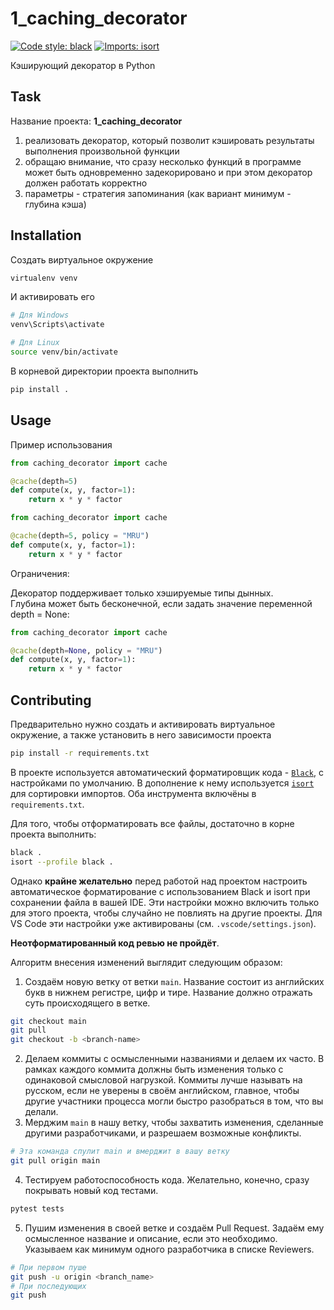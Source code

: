 # 1_caching_decorator

[![Code style: black](https://img.shields.io/badge/code%20style-black-000000.svg)](https://github.com/psf/black)
[![Imports: isort](https://img.shields.io/badge/%20imports-isort-%231674b1?style=flat&labelColor=ef8336)](https://pycqa.github.io/isort/)


Кэширующий декоратор в Python

## Task
Название проекта: **1_caching_decorator**

1. реализовать декоратор, который позволит кэшировать результаты выполнения произвольной функции
2. обращаю внимание, что сразу несколько функций в программе может быть одновременно задекорировано и при этом декоратор должен работать корректно
3. параметры - стратегия запоминания (как вариант минимум - глубина кэша)

## Installation

Создать виртуальное окружение

```bash
virtualenv venv
```

И активировать его
```powershell
# Для Windows
venv\Scripts\activate
```

```bash
# Для Linux
source venv/bin/activate
```

В корневой директории проекта выполнить

```bash
pip install .
```

## Usage

Пример использования

```python
from caching_decorator import cache

@cache(depth=5)
def compute(x, y, factor=1):
    return x * y * factor
```

```python
from caching_decorator import cache

@cache(depth=5, policy = "MRU")
def compute(x, y, factor=1):
    return x * y * factor
```

Ограничения:


Декоратор поддерживает только хэшируемые типы дынных.  
Глубина может быть бесконечной, если задать значение переменной depth = None:
```python
from caching_decorator import cache

@cache(depth=None, policy = "MRU")
def compute(x, y, factor=1):
    return x * y * factor
```


## Contributing

Предварительно нужно создать и активировать виртуальное окружение, а также установить в него зависимости проекта

```bash
pip install -r requirements.txt
```

В проекте используется автоматический форматировщик кода - [`Black`](https://github.com/psf/black), с настройками по умолчанию. В дополнение к нему используется [`isort`](https://github.com/PyCQA/isort) для сортировки импортов. Оба инструмента включёны в `requirements.txt`. 

Для того, чтобы отформатировать все файлы, достаточно в корне проекта выполнить:
```sh
black .
isort --profile black .
```

Однако **крайне желательно** перед работой над проектом настроить автоматическое форматирование с использованием Black и isort при сохранении файла в вашей IDE. Эти настройки можно включить только для этого проекта, чтобы случайно не повлиять на другие проекты. Для VS Code эти настройки уже активированы (см. `.vscode/settings.json`).

**Неотформатированный код ревью не пройдёт**.

Алгоритм внесения изменений выглядит следующим образом:

1. Создаём новую ветку от ветки `main`. Название состоит из английских букв в нижнем регистре, цифр и тире. Название должно отражать суть происходящего в ветке.
```bash
git checkout main
git pull
git checkout -b <branch-name>
```
2. Делаем коммиты с осмысленными названиями и делаем их часто. В рамках каждого коммита должны быть изменения только с одинаковой смысловой нагрузкой. Коммиты лучше называть на русском, если не уверены в своём английском, главное, чтобы другие участники процесса могли быстро разобраться в том, что вы делали.
3. Мерджим `main` в нашу ветку, чтобы захватить изменения, сделанные другими разработчиками, и разрешаем возможные конфликты.
```bash
# Эта команда спулит main и вмерджит в вашу ветку
git pull origin main
```
4. Тестируем работоспособность кода. Желательно, конечно, сразу покрывать новый код тестами.
```bash
pytest tests
```
5. Пушим изменения в своей ветке и создаём Pull Request. Задаём ему осмысленное название и описание, если это необходимо. Указываем как минимум одного разработчика в списке Reviewers.
```bash
# При первом пуше
git push -u origin <branch_name>
# При последующих
git push
```